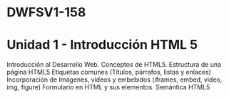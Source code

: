 # DWFSV1-158
# Unidad 1 - Introducción HTML 5
Introducción al Desarrollo Web.
Conceptos de HTML5.
Estructura de una página HTML5
Etiquetas comunes (Títulos, párrafos, listas y enlaces)
Incorporación de Imágenes, videos y embebidos (iframes, embed, video, img, figure)
Formulario en HTML y sus elementos.
Semántica HTML5
